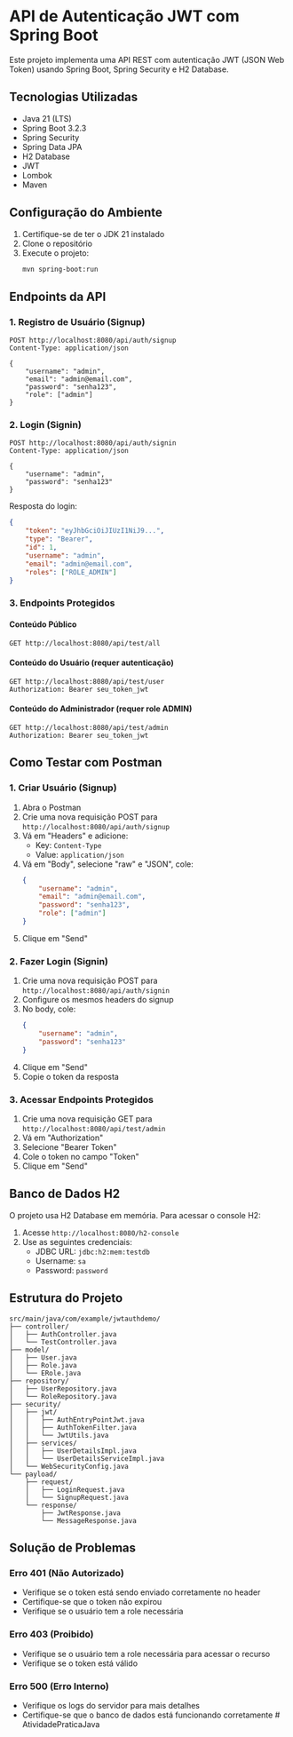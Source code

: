 # API de Autenticação JWT com Spring Boot

Este projeto implementa uma API REST com autenticação JWT (JSON Web Token) usando Spring Boot, Spring Security e H2 Database.

## Tecnologias Utilizadas

- Java 21 (LTS)
- Spring Boot 3.2.3
- Spring Security
- Spring Data JPA
- H2 Database
- JWT
- Lombok
- Maven

## Configuração do Ambiente

1. Certifique-se de ter o JDK 21 instalado
2. Clone o repositório
3. Execute o projeto:
   ```bash
   mvn spring-boot:run
   ```

## Endpoints da API

### 1. Registro de Usuário (Signup)
```http
POST http://localhost:8080/api/auth/signup
Content-Type: application/json

{
    "username": "admin",
    "email": "admin@email.com",
    "password": "senha123",
    "role": ["admin"]
}
```

### 2. Login (Signin)
```http
POST http://localhost:8080/api/auth/signin
Content-Type: application/json

{
    "username": "admin",
    "password": "senha123"
}
```

Resposta do login:
```json
{
    "token": "eyJhbGciOiJIUzI1NiJ9...",
    "type": "Bearer",
    "id": 1,
    "username": "admin",
    "email": "admin@email.com",
    "roles": ["ROLE_ADMIN"]
}
```

### 3. Endpoints Protegidos

#### Conteúdo Público
```http
GET http://localhost:8080/api/test/all
```

#### Conteúdo do Usuário (requer autenticação)
```http
GET http://localhost:8080/api/test/user
Authorization: Bearer seu_token_jwt
```

#### Conteúdo do Administrador (requer role ADMIN)
```http
GET http://localhost:8080/api/test/admin
Authorization: Bearer seu_token_jwt
```

## Como Testar com Postman

### 1. Criar Usuário (Signup)
1. Abra o Postman
2. Crie uma nova requisição POST para `http://localhost:8080/api/auth/signup`
3. Vá em "Headers" e adicione:
   - Key: `Content-Type`
   - Value: `application/json`
4. Vá em "Body", selecione "raw" e "JSON", cole:
   ```json
   {
       "username": "admin",
       "email": "admin@email.com",
       "password": "senha123",
       "role": ["admin"]
   }
   ```
5. Clique em "Send"

### 2. Fazer Login (Signin)
1. Crie uma nova requisição POST para `http://localhost:8080/api/auth/signin`
2. Configure os mesmos headers do signup
3. No body, cole:
   ```json
   {
       "username": "admin",
       "password": "senha123"
   }
   ```
4. Clique em "Send"
5. Copie o token da resposta

### 3. Acessar Endpoints Protegidos
1. Crie uma nova requisição GET para `http://localhost:8080/api/test/admin`
2. Vá em "Authorization"
3. Selecione "Bearer Token"
4. Cole o token no campo "Token"
5. Clique em "Send"

## Banco de Dados H2

O projeto usa H2 Database em memória. Para acessar o console H2:

1. Acesse `http://localhost:8080/h2-console`
2. Use as seguintes credenciais:
   - JDBC URL: `jdbc:h2:mem:testdb`
   - Username: `sa`
   - Password: `password`

## Estrutura do Projeto

```
src/main/java/com/example/jwtauthdemo/
├── controller/
│   ├── AuthController.java
│   └── TestController.java
├── model/
│   ├── User.java
│   ├── Role.java
│   └── ERole.java
├── repository/
│   ├── UserRepository.java
│   └── RoleRepository.java
├── security/
│   ├── jwt/
│   │   ├── AuthEntryPointJwt.java
│   │   ├── AuthTokenFilter.java
│   │   └── JwtUtils.java
│   ├── services/
│   │   ├── UserDetailsImpl.java
│   │   └── UserDetailsServiceImpl.java
│   └── WebSecurityConfig.java
└── payload/
    ├── request/
    │   ├── LoginRequest.java
    │   └── SignupRequest.java
    └── response/
        ├── JwtResponse.java
        └── MessageResponse.java
```

## Solução de Problemas

### Erro 401 (Não Autorizado)
- Verifique se o token está sendo enviado corretamente no header
- Certifique-se que o token não expirou
- Verifique se o usuário tem a role necessária

### Erro 403 (Proibido)
- Verifique se o usuário tem a role necessária para acessar o recurso
- Verifique se o token está válido

### Erro 500 (Erro Interno)
- Verifique os logs do servidor para mais detalhes
- Certifique-se que o banco de dados está funcionando corretamente #   A t i v i d a d e P r a t i c a J a v a  
 